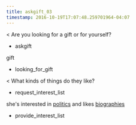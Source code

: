 ```yaml
---
title: askgift_03
timestamp: 2016-10-19T17:07:48.259701964-04:07
---
```


< Are you looking for a gift or for yourself?
* askgift

gift
* looking_for_gift

< What kinds of things do they like?
* request_interest_list

she's interested in [politics](Interest1) and likes [biographies](Interest2)
* provide_interest_list


